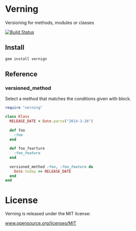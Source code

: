 Verning
=========
Versioning for methods, modules or classes

[![Build Status](https://travis-ci.org/eccyan/versioned.svg?branch=master)](https://travis-ci.org/eccyan/versioned)

## Install
```sh
gem install vernign
```

## Reference
### versioned_method
Select a method that matches the conditions given with block.
```ruby
require "verning"

class Klass
  RELEASE_DATE = Date.parse("2014-3-26")
  
  def foo
    :foo
  end
  
  def foo_fearture
    :foo_feature
  end
  
  versioned_method :foo, :foo_feature do 
    Date.today >= RELEASE_DATE 
  end
end
```

# License
Verning is released under the MIT license:

www.opensource.org/licenses/MIT
